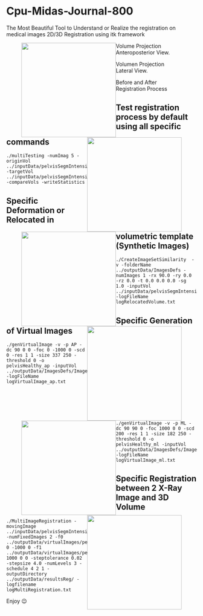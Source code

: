 # Cpu-Midas-Journal-800

The Most Beautiful Tool to Understand or Realize the registration on medical images
2D/3D Registration using itk framework

<figure>
<img style="float: left;" src="https://gitlab.com/chiconasa3000/Cpu-midas-journal-800/raw/master/Documentation/Images/approyvol.png " width="250">
<img style="float: right;" src="https://gitlab.com/chiconasa3000/Cpu-midas-journal-800/raw/master/Documentation/Images/approydrr.png " width="250">
<figcaption>Volume Projection Anteroposterior View.</figcaption>
</figure>

<figure>
<img style="float: left;" src="https://gitlab.com/chiconasa3000/Cpu-midas-journal-800/raw/master/Documentation/Images/mlproyvol.png " width="250">
<img style="float: right;" src="https://gitlab.com/chiconasa3000/Cpu-midas-journal-800/raw/master/Documentation/Images/mlproydrr.png " width="250">
<figcaption>Volumen Projection Lateral View.</figcaption>
</figure>

<figure>
<img style="float: left;" src="https://gitlab.com/chiconasa3000/Cpu-midas-journal-800/raw/master/Documentation/Images/reg_gtvsplan2.png " width="250">
<img style="float: right;" src="https://gitlab.com/chiconasa3000/Cpu-midas-journal-800/raw/master/Documentation/Images/reg18difvolap.png " width="250">
<figcaption>Before and After Registration Process</figcaption>
</figure>


## Test registration process by default using all specific commands

```
./multiTesting -numImag 5 -originVol ../inputData/pelvisSegmIntensityLPI.mha -targetVol ../inputData/pelvisSegmIntensityLPI.mha -compareVols -writeStatistics
```

## Specific Deformation or Relocated in volumetric template (Synthetic Images)
```
./CreateImageSetSimilarity  -v -folderName ../outputData/ImagesDefs -numImages 1 -rx 90.0 -ry 0.0 -rz 0.0 -t 0.0 0.0 0.0 -sg 1.0 -inputVol ../inputData/pelvisSegmIntensityLPI.mha -logFileName logRelocatedVolume.txt
```

## Specific Generation of Virtual Images
```
./genVirtualImage -v -p AP -dc 90 0 0 -foc 0 -1000 0 -scd 0 -res 1 1 -size 337 250 -threshold 0 -o pelvisHealthy_ap -inputVol ../outputData/ImagesDefs/Images/imagenDef_0.mha -logFileName logVirtualImage_ap.txt
```
```
./genVirtualImage -v -p ML -dc 90 90 0 -foc 1000 0 0 -scd 200 -res 1 1 -size 182 250 -threshold 0 -o pelvisHealthy_ml -inputVol ../outputData/ImagesDefs/Images/imagenDef_0.mha -logFileName logVirtualImage_ml.txt
```

## Specific Registration between 2 X-Ray Image and 3D Volume
```
./MultiImageRegistration -movingImage ../inputData/pelvisSegmIntensityLPI.mha -numFixedImages 2 -f0 ../outputData/virtualImages/pelvisHealthy_ap_0.mha 0 -1000 0 -f1 ../outputData/virtualImages/pelvisHealthy_ml_0.mha 1000 0 0 -steptolerance 0.02 -stepsize 4.0 -numLevels 3 -schedule 4 2 1 -outputDirectory ../outputData/resultsReg/ -logfilename logMultiRegistration.txt
```

Enjoy :wink:



